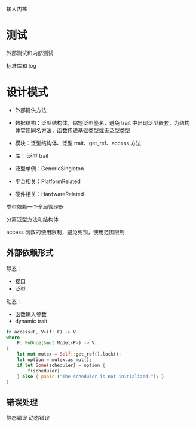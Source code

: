 接入内核

# 测试
外部测试和内部测试

标准库和 log

# 设计模式
- 外部提供方法

- 数据结构：泛型结构体，缩短泛型签名，避免 trait 中出现泛型嵌套，为结构体实现同名方法，函数传递基础类型或无泛型类型
- 模块：泛型结构体、泛型 trait、get_ref、access 方法
- 库： 泛型 trait

- 泛型单例：GenericSingleton
- 平台相关：PlatformRelated
- 硬件相关：HardwareRelated

类型依赖一个全局管理器

分离泛型方法和结构体

access 函数的使用限制，避免死锁，使用范围限制

## 外部依赖形式
静态：
- 接口
- 泛型

动态：
- 函数输入参数
- dynamic trait

```rust
fn access<F, V>(f: F) -> V 
where
    F: FnOnce(&mut Model<P>) -> V,
{
    let mut mutex = Self::get_ref().lock();
    let option = mutex.as_mut();
    if let Some(scheduler) = option {
        f(scheduler)
    } else { panic!("The scheduler is not initialized."); }
}
```

## 错误处理
静态错误
动态错误
